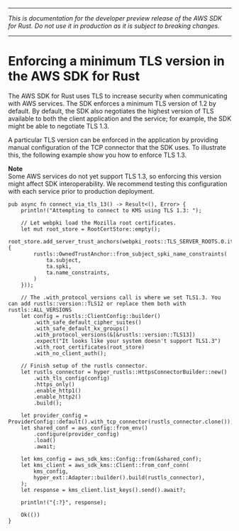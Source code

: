 --------

 *This is documentation for the developer preview release of the AWS SDK for Rust\. Do not use it in production as it is subject to breaking changes\.* 

--------

# Enforcing a minimum TLS version in the AWS SDK for Rust<a name="enforcing-tls"></a>

The AWS SDK for Rust uses TLS to increase security when communicating with AWS services\. The SDK enforces a minimum TLS version of 1\.2 by default\. By default, the SDK also negotiates the highest version of TLS available to both the client application and the service; for example, the SDK might be able to negotiate TLS 1\.3\.

A particular TLS version can be enforced in the application by providing manual configuration of the TCP connector that the SDK uses\. To illustrate this, the following example show you how to enforce TLS 1\.3\. 

**Note**  
Some AWS services do not yet support TLS 1\.3, so enforcing this version might affect SDK interoperability\. We recommend testing this configuration with each service prior to production deployment\.

```
pub async fn connect_via_tls_13() -> Result<(), Error> {
    println!("Attempting to connect to KMS using TLS 1.3: ");

    // Let webpki load the Mozilla root certificates.
    let mut root_store = RootCertStore::empty();
    root_store.add_server_trust_anchors(webpki_roots::TLS_SERVER_ROOTS.0.iter().map(|ta| {
        rustls::OwnedTrustAnchor::from_subject_spki_name_constraints(
            ta.subject,
            ta.spki,
            ta.name_constraints,
        )
    }));

    // The .with_protocol_versions call is where we set TLS1.3. You can add rustls::version::TLS12 or replace them both with rustls::ALL_VERSIONS
    let config = rustls::ClientConfig::builder()
        .with_safe_default_cipher_suites()
        .with_safe_default_kx_groups()
        .with_protocol_versions(&[&rustls::version::TLS13])
        .expect("It looks like your system doesn't support TLS1.3")
        .with_root_certificates(root_store)
        .with_no_client_auth();

    // Finish setup of the rustls connector.
    let rustls_connector = hyper_rustls::HttpsConnectorBuilder::new()
        .with_tls_config(config)
        .https_only()
        .enable_http1()
        .enable_http2()
        .build();

    let provider_config = ProviderConfig::default().with_tcp_connector(rustls_connector.clone());
    let shared_conf = aws_config::from_env()
        .configure(provider_config)
        .load()
        .await;

    let kms_config = aws_sdk_kms::Config::from(&shared_conf);
    let kms_client = aws_sdk_kms::Client::from_conf_conn(
        kms_config,
        hyper_ext::Adapter::builder().build(rustls_connector),
    );
    let response = kms_client.list_keys().send().await?;

    println!("{:?}", response);

    Ok(())
}
```
